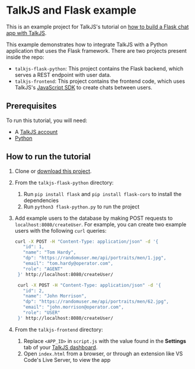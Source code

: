 # TalkJS and Flask example

This is an example project for TalkJS's tutorial on [how to build a Flask chat app with TalkJS](https://talkjs.com/resources/flask-chat-app/).

This example demonstrates how to integrate TalkJS with a Python application that uses the Flask framework. There are two projects present inside the repo:

- `talkjs-flask-python`: This project contains the Flask backend, which serves a REST endpoint with user data.
- `talkjs-frontend`: This project contains the frontend code, which uses TalkJS's [JavaScript SDK](https://talkjs.com/docs/Reference/JavaScript_Chat_SDK/) to create chats between users.

## Prerequisites

To run this tutorial, you will need:

- A [TalkJS account](https://talkjs.com/dashboard/login)
- [Python](https://www.python.org/downloads/)

## How to run the tutorial

1. Clone or [download this project](https://github.com/talkjs/talkjs-examples/releases/latest/download/flask.basic-example.zip).
1. From the `talkjs-flask-python` directory:
   1. Run `pip install flask` and `pip install flask-cors` to install the dependencies
   1. Run `python3 flask-python.py` to run the project
1. Add example users to the database by making POST requests to `localhost:8080/createUser`. For example, you can create two example users with the following `curl` queries:

   ```sh
   curl -X POST -H "Content-Type: application/json" -d '{
      "id": 1,
      "name": "Tom Hardy",
      "dp": "https://randomuser.me/api/portraits/men/1.jpg",
      "email": "tom.hardy@operator.com",
      "role": "AGENT"
    }' http://localhost:8080/createUser/

   ```

   ```sh
    curl -X POST -H "Content-Type: application/json" -d '{
      "id": 2,
      "name": "John Morrison",
      "dp": "https://randomuser.me/api/portraits/men/62.jpg",
      "email": "john.morrison@operator.com",
      "role": "USER"
    }' http://localhost:8080/createUser/

   ```

1. From the `talkjs-frontend` directory:
   1. Replace `<APP_ID>` in `script.js` with the value found in the **Settings** tab of your [TalkJS dashboard](https://talkjs.com/dashboard/login).
   1. Open `index.html` from a browser, or through an extension like VS Code's Live Server, to view the app
